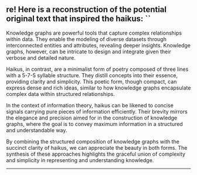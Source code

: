 re! Here is a reconstruction of the potential original text that inspired the haikus:
``
---
Knowledge graphs are powerful tools that capture complex relationships within data. They enable the modeling of diverse datasets through interconnected entities and attributes, revealing deeper insights. Knowledge graphs, however, can be intricate to design and integrate given their verbose and detailed nature.

Haikus, in contrast, are a minimalist form of poetry composed of three lines with a 5-7-5 syllable structure. They distill concepts into their essence, providing clarity and simplicity. This poetic form, though compact, can express dense and rich ideas, similar to how knowledge graphs encapsulate complex data within structured relationships.

In the context of information theory, haikus can be likened to concise signals carrying pure pieces of information efficiently. Their brevity mirrors the elegance and precision aimed for in the construction of knowledge graphs, where the goal is to convey maximum information in a structured and understandable way.

By combining the structured composition of knowledge graphs with the succinct clarity of haikus, we can appreciate the beauty in both forms. The synthesis of these approaches highlights the graceful union of complexity and simplicity in representing and understanding knowledge.

---